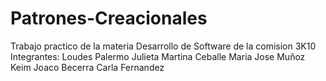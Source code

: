 # Patrones-Creacionales
Trabajo practico de la materia Desarrollo de Software de la comision 3K10
Integrantes:
Loudes Palermo
Julieta Martina Ceballe
Maria Jose Muñoz Keim
Joaco Becerra
Carla Fernandez 
